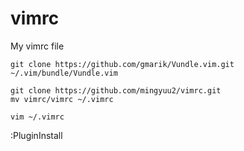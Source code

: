 # vimrc
My vimrc file

```
git clone https://github.com/gmarik/Vundle.vim.git ~/.vim/bundle/Vundle.vim
```

```
git clone https://github.com/mingyuu2/vimrc.git
mv vimrc/vimrc ~/.vimrc
```

```
vim ~/.vimrc
```

:PluginInstall
